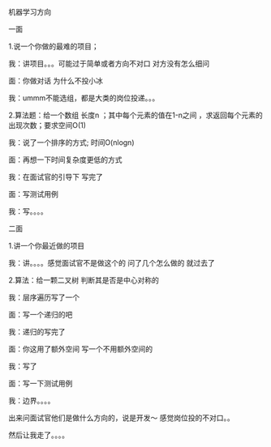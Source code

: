 机器学习方向



一面

1.说一个你做的最难的项目； 

我：讲项目。。。可能过于简单或者方向不对口 对方没有怎么细问

面：你做对话 为什么不投小冰

我：ummm不能选组，都是大类的岗位投递。。。

2.算法题：给一个数组  长度n ；其中每个元素的值在1-n之间 ，求返回每个元素的出现次数；要求空间O(1)

我：说了一个排序的方式; 时间O(nlogn)

面：再想一下时间复杂度更低的方式

我：在面试官的引导下 写完了

面：写测试用例

我：写。。。。



二面

1.讲一个你最近做的项目

我：讲。。。。感觉面试官不是做这个的 问了几个怎么做的 就过去了

2.算法：给一颗二叉树 判断其是否是中心对称的

我：层序遍历写了一个

面：写一个递归的吧

我：递归的写完了

面：你这用了额外空间 写一个不用额外空间的

我：写了

面：写一下测试用例

我：边界。。。。



出来问面试官他们是做什么方向的，说是开发～ 感觉岗位投的不对口。。



然后让我走了。。。。







